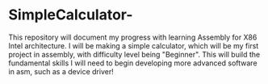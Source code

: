 # SimpleCalculator-
This repository will document my progress with learning Assembly for X86 Intel architecture. I will be making a simple calculator, which will be my first project in assembly, with difficulty level being "Beginner". This will build the fundamental skills I will need to begin developing more advanced software in asm, such as a device driver!

